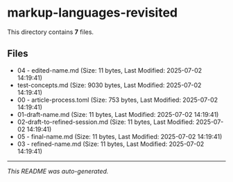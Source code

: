 # markup-languages-revisited

This directory contains **7** files.

## Files

- 04 - edited-name.md (Size: 11 bytes, Last Modified: 2025-07-02 14:19:41)
- test-concepts.md (Size: 9030 bytes, Last Modified: 2025-07-02 14:19:41)
- 00 - article-process.toml (Size: 753 bytes, Last Modified: 2025-07-02 14:19:41)
- 01-draft-name.md (Size: 11 bytes, Last Modified: 2025-07-02 14:19:41)
- 02-draft-to-refined-session.md (Size: 11 bytes, Last Modified: 2025-07-02 14:19:41)
- 05 - final-name.md (Size: 11 bytes, Last Modified: 2025-07-02 14:19:41)
- 03 - refined-name.md (Size: 11 bytes, Last Modified: 2025-07-02 14:19:41)

---
*This README was auto-generated.*
